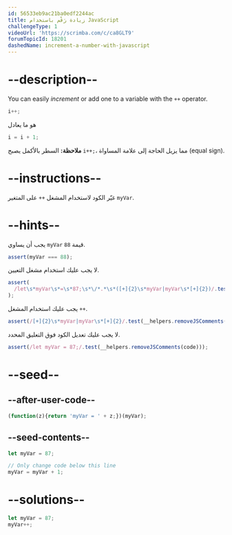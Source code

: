```yaml
---
id: 56533eb9ac21ba0edf2244ac
title: زيادة رَقْم باستخدام JavaScript
challengeType: 1
videoUrl: 'https://scrimba.com/c/ca8GLT9'
forumTopicId: 18201
dashedName: increment-a-number-with-javascript
---
```


# --description--

You can easily <dfn>increment</dfn> or add one to a variable with the `++` operator.

```js
i++;
```

هو ما يعادل

```js
i = i + 1;
```

**ملاحظة:** السطر بالأكمل يصبح `i++;`، مما يزيل الحاجة إلى علامة المساواة (equal sign).

# --instructions--

غيّر الكود لاستخدام المشغل `++` على المتغير `myVar`.

# --hints--

يجب أن يساوي `myVar` قيمة `88`.

```js
assert(myVar === 88);
```

لا يجب عليك استخدام مشغل التعيين.

```js
assert(
  /let\s*myVar\s*=\s*87;\s*\/*.*\s*([+]{2}\s*myVar|myVar\s*[+]{2})/.test(__helpers.removeJSComments(code))
);
```

يجب عليك استخدام المشغل `++`.

```js
assert(/[+]{2}\s*myVar|myVar\s*[+]{2}/.test(__helpers.removeJSComments(code)));
```

لا يجب عليك تعديل الكود فوق التعليق المحدد.

```js
assert(/let myVar = 87;/.test(__helpers.removeJSComments(code)));
```

# --seed--

## --after-user-code--

```js
(function(z){return 'myVar = ' + z;})(myVar);
```

## --seed-contents--

```js
let myVar = 87;

// Only change code below this line
myVar = myVar + 1;
```

# --solutions--

```js
let myVar = 87;
myVar++;
```
